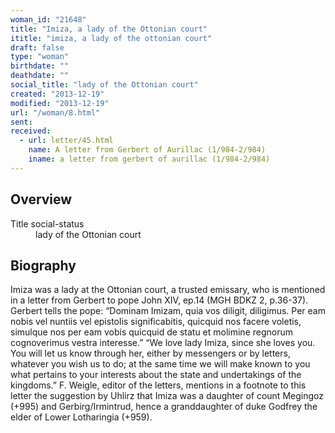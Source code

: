 ```yaml
---
woman_id: "21648"
title: "Imiza, a lady of the Ottonian court"
ititle: "imiza, a lady of the ottonian court"
draft: false
type: "woman"
birthdate: ""
deathdate: ""
social_title: "lady of the Ottonian court"
created: "2013-12-19"
modified: "2013-12-19"
url: "/woman/8.html"
sent:
received:
  - url: letter/45.html
    name: A letter from Gerbert of Aurillac (1/984-2/984)
    iname: a letter from gerbert of aurillac (1/984-2/984)
---
```

<h2 class="mt-4">Overview</h2><dt>Title social-status</dt><dd>lady of the Ottonian court</dd><h2 class="mt-4">Biography</h2>Imiza was a lady at the Ottonian court, a trusted emissary, who is mentioned in a letter from Gerbert to pope John XIV, ep.14 (MGH BDKZ 2, p.36-37).  Gerbert tells the pope:  “Dominam Imizam, quia vos diligit, diligimus.  Per eam nobis vel nuntiis vel epistolis significabitis, quicquid nos facere voletis, simulque nos per eam vobis quicquid de statu et molimine regnorum cognoverimus vestra interesse.”  “We love lady Imiza, since she loves you.  You will let us know through her, either by messengers or by letters, whatever you wish us to do; at the same time we will make known to you what pertains to your interests about the state and undertakings of the kingdoms.”  F. Weigle, editor of the letters, mentions in a footnote to this letter the suggestion by Uhlirz that Imiza was a daughter of count Megingoz (+995) and Gerbirg/Irmintrud, hence a granddaughter of duke Godfrey the elder of Lower Lotharingia (+959).